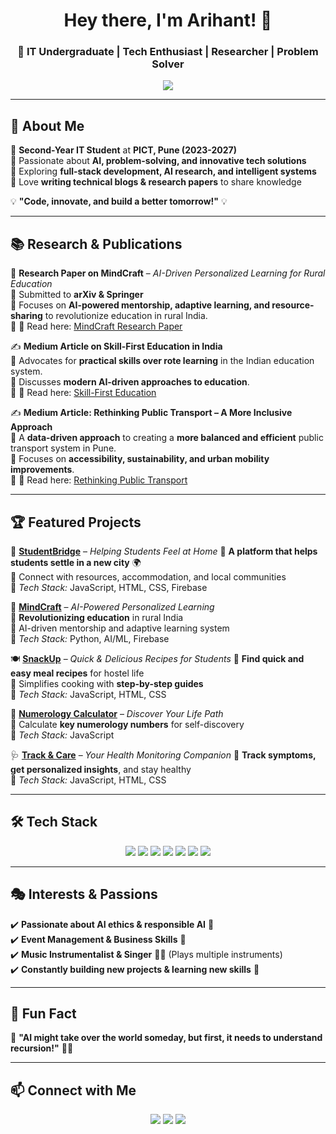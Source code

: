<h1 align="center">Hey there, I'm Arihant! 👋</h1>
<h3 align="center">🚀 IT Undergraduate | Tech Enthusiast | Researcher | Problem Solver</h3>

<p align="center">
  <img src="https://readme-typing-svg.herokuapp.com?font=Fira+Code&size=18&duration=4000&pause=500&color=FF5733&center=true&width=550&lines=AI+Researcher+%7C+Innovator+%7C+Tech+Enthusiast;Problem+Solver+%7C+Business+Thinker+%7C+Event+Organizer;Passionate+About+Technology+and+Music+%F0%9F%8E%A7%F0%9F%92%BB">
</p>

---

## 🌟 About Me  
🔹 **Second-Year IT Student** at **PICT, Pune (2023-2027)**  
🔹 Passionate about **AI, problem-solving, and innovative tech solutions**  
🔹 Exploring **full-stack development, AI research, and intelligent systems**  
🔹 Love **writing technical blogs & research papers** to share knowledge  

💡 **"Code, innovate, and build a better tomorrow!"** 💡  

---

## 📚 Research & Publications  
📝 **Research Paper on MindCraft** – *AI-Driven Personalized Learning for Rural Education*  
🔹 Submitted to **arXiv & Springer**  
🔹 Focuses on **AI-powered mentorship, adaptive learning, and resource-sharing** to revolutionize education in rural India.  
🔹 📄 Read here: [MindCraft Research Paper](https://doi.org/10.48550/arXiv.2502.05826)  

✍️ **Medium Article on Skill-First Education in India**  
🔹 Advocates for **practical skills over rote learning** in the Indian education system.  
🔹 Discusses **modern AI-driven approaches to education**.  
🔹 📰 Read here: [Skill-First Education]([https://medium.com/@arihant.bardia123me](https://medium.com/@arihant.bardia123/empowering-education-a-skill-first-approach-for-a-brighter-future-6e14a5c54b73))  

✍️ **Medium Article: Rethinking Public Transport – A More Inclusive Approach**  
🔹 A **data-driven approach** to creating a **more balanced and efficient** public transport system in Pune.  
🔹 Focuses on **accessibility, sustainability, and urban mobility improvements**.  
🔹 📰 Read here: [Rethinking Public Transport](https://medium.com/@arihant.bardia123/rethinking-public-transport-a-more-inclusive-approach-for-everyone-96c74a591eff) 

---

## 🏆 Featured Projects  

🚀 **[StudentBridge](https://studentbridge.vercel.app/)** – *Helping Students Feel at Home* 
🔹 **A platform that helps students settle in a new city** 🌍  
🔹 Connect with resources, accommodation, and local communities  
🔹 *Tech Stack:* JavaScript, HTML, CSS, Firebase  

🎯 **[MindCraft](https://mindcraft-ab.vercel.app/)** – *AI-Powered Personalized Learning*  
🔹 **Revolutionizing education** in rural India  
🔹 AI-driven mentorship and adaptive learning system  
🔹 *Tech Stack:* Python, AI/ML, Firebase  

🍽️ **[SnackUp](https://snackup.vercel.app/)** – *Quick & Delicious Recipes for Students* 
🔹 **Find quick and easy meal recipes** for hostel life  
🔹 Simplifies cooking with **step-by-step guides**  
🔹 *Tech Stack:* JavaScript, HTML, CSS  

🧮 **[Numerology Calculator](https://numerology-calculator-ab.vercel.app/)** – *Discover Your Life Path*   
🔹 Calculate **key numerology numbers** for self-discovery  
🔹 *Tech Stack:* JavaScript  

🩺 **[Track & Care](#)** – *Your Health Monitoring Companion* 
🔹 **Track symptoms, get personalized insights**, and stay healthy  
🔹 *Tech Stack:* JavaScript, HTML, CSS  

---

## 🛠️ Tech Stack  
<p align="center">
  <img src="https://img.shields.io/badge/C++-00599C?style=for-the-badge&logo=c%2B%2B&logoColor=white" />
  <img src="https://img.shields.io/badge/Java-ED8B00?style=for-the-badge&logo=java&logoColor=white" />
  <img src="https://img.shields.io/badge/JavaScript-F7DF1E?style=for-the-badge&logo=javascript&logoColor=black" />
  <img src="https://img.shields.io/badge/HTML5-E34F26?style=for-the-badge&logo=html5&logoColor=white" />
  <img src="https://img.shields.io/badge/CSS3-1572B6?style=for-the-badge&logo=css3&logoColor=white" />
  <img src="https://img.shields.io/badge/MySQL-4479A1?style=for-the-badge&logo=mysql&logoColor=white" />
  <img src="https://img.shields.io/badge/Git-GitHub?style=for-the-badge&logo=git&logoColor=white" />
</p>

---

## 🎭 Interests & Passions  
✔️ **Passionate about AI ethics & responsible AI** 🤖  
✔️ **Event Management & Business Skills** 🎯  
✔️ **Music Instrumentalist & Singer** 🎸🎤 (Plays multiple instruments)  
✔️ **Constantly building new projects & learning new skills** 🚀  

---

## 🎵 Fun Fact  
💬 **"AI might take over the world someday, but first, it needs to understand recursion!"** 🤖🔄  

---

## 📫 Connect with Me  
<p align="center">
  <a href="https://www.linkedin.com/in/arihantbardia02"><img src="https://img.shields.io/badge/LinkedIn-0A66C2?style=for-the-badge&logo=linkedin&logoColor=white" /></a>
  <a href="https://github.com/ab020206"><img src="https://img.shields.io/badge/GitHub-181717?style=for-the-badge&logo=github&logoColor=white" /></a>
  <a href="https://medium.com/@arihant.bardia123"><img src="https://img.shields.io/badge/Medium-000000?style=for-the-badge&logo=medium&logoColor=white" /></a>
</p>

